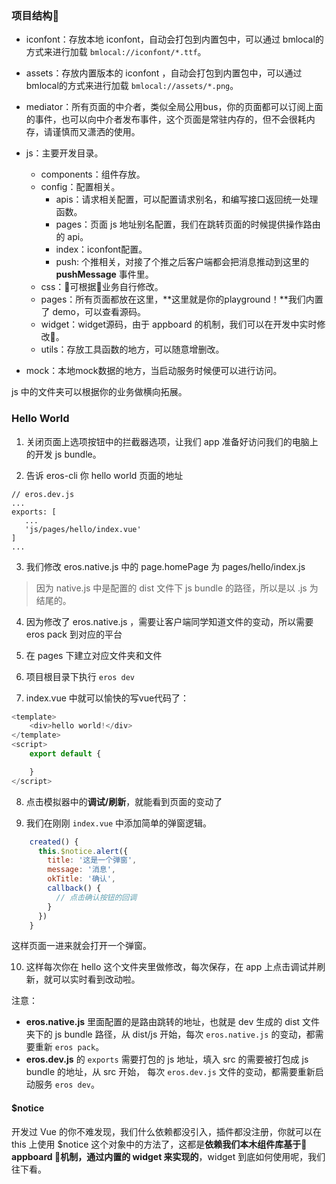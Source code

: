 ### 项目结构
* iconfont：存放本地 iconfont，自动会打包到内置包中，可以通过 bmlocal的方式来进行加载 `bmlocal://iconfont/*.ttf`。
* assets：存放内置版本的 iconfont ，自动会打包到内置包中，可以通过 bmlocal的方式来进行加载 `bmlocal://assets/*.png`。
* mediator：所有页面的中介者，类似全局公用bus，你的页面都可以订阅上面的事件，也可以向中介者发布事件，这个页面是常驻内存的，但不会很耗内存，请谨慎而又潇洒的使用。
* js：主要开发目录。

  * components：组件存放。
  * config：配置相关。
    * apis：请求相关配置，可以配置请求别名，和编写接口返回统一处理函数。
    * pages：页面 js 地址别名配置，我们在跳转页面的时候提供操作路由的 api。
    * index：iconfont配置。
    * push: 个推相关，对接了个推之后客户端都会把消息推动到这里的 **pushMessage** 事件里。
  * css：可根据业务自行修改。
  * pages：所有页面都放在这里，**这里就是你的playground！**我们内置了 demo，可以查看源码。
  * widget：widget源码，由于 appboard 的机制，我们可以在开发中实时修改。
  * utils：存放工具函数的地方，可以随意增删改。

* mock：本地mock数据的地方，当启动服务时候便可以进行访问。

js 中的文件夹可以根据你的业务做横向拓展。

### Hello World

1. 关闭页面上选项按钮中的拦截器选项，让我们 app 准备好访问我们的电脑上的开发 js bundle。

2. 告诉 eros-cli 你 hello world 页面的地址
```
// eros.dev.js
...
exports: [
   ...
   'js/pages/hello/index.vue'
]
...
```

3. 我们修改 eros.native.js 中的 page.homePage 为 pages/hello/index.js
> 因为 native.js 中是配置的 dist 文件下 js bundle 的路径，所以是以 .js 为结尾的。

4. 因为修改了 eros.native.js ，需要让客户端同学知道文件的变动，所以需要 eros pack 到对应的平台

5. 在 pages 下建立对应文件夹和文件

6. 项目根目录下执行 `eros dev`

7. index.vue 中就可以愉快的写vue代码了：

```js
<template>
    <div>hello world!</div>      
</template>
<script>
    export default {

    }
</script>
```

8. 点击模拟器中的**调试/刷新**，就能看到页面的变动了


9. 我们在刚刚 `index.vue` 中添加简单的弹窗逻辑。

```javascript
    created() {
      this.$notice.alert({
        title: '这是一个弹窗',
        message: '消息',
        okTitle: '确认',
        callback() {
          // 点击确认按钮的回调
        }
      })
    }
```

这样页面一进来就会打开一个弹窗。

10. 这样每次你在 hello 这个文件夹里做修改，每次保存，在 app 上点击调试并刷新，就可以实时看到改动啦。

注意： 

* **eros.native.js** 里面配置的是路由跳转的地址，也就是 dev 生成的 dist 文件夹下的 js bundle 路径，从 dist/js 开始，每次 `eros.native.js` 的变动，都需要重新 `eros pack`。
* **eros.dev.js** 的 `exports` 需要打包的 js 地址，填入 src 的需要被打包成 js bundle 的地址，从 src 开始， 每次 `eros.dev.js` 文件的变动，都需要重新启动服务 `eros dev`。

#### $notice

开发过 Vue 的你不难发现，我们什么依赖都没引入，插件都没注册，你就可以在 this 上使用 $notice 这个对象中的方法了，这都是**依赖我们本木组件库基于 appboard 机制，通过内置的 widget 来实现的**，widget 到底如何使用呢，我们往下看。

